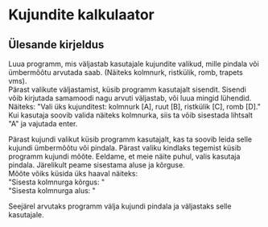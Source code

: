 # Kujundite kalkulaator
## Ülesande kirjeldus

Luua programm, mis väljastab kasutajale kujundite valikud, mille pindala või ümbermõõtu arvutada saab. (Näiteks kolmnurk, ristkülik, romb, trapets vms).  
Pärast valikute väljastamist, küsib programm kasutajalt sisendit. Sisendi võib kirjutada samamoodi nagu arvuti väljastab, või luua mingid lühendid.  
Näiteks: "Vali üks kujunditest: kolmnurk [A], ruut [B], ristkülik [C], romb [D]."  
Kui kasutaja soovib valida näiteks kolmnurka, siis ta võib sisestada lihtsalt "A" ja vajutada enter.

Pärast kujundi valikut küsib programm kasutajalt, kas ta soovib leida selle kujundi ümbermõõtu või pindala.
Pärast valiku kindlaks tegemist küsib programm kujundi mõõte. Eeldame, et meie näite puhul, valis kasutaja pindala. Järelikult peame sisestama aluse ja kõrguse.   
Mõõte võiks küsida üks haaval näiteks:  
"Sisesta kolmnurga kõrgus: "  
"Sisesta kolmnurga alus: "  

Seejärel arvutaks programm välja kujundi pindala ja väljastaks selle kasutajale.
